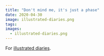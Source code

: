 ```yaml
---
title: "Don't mind me, it's just a phase"
date: 2020-04-30
image: illustrated-diaries.png
tags:
images:
  - illustrated-diaries.png
---
```


For [illustrated diaries](https://www.illustrateddiaries.com/blog/dont-mind-me-its-just-a-phase).